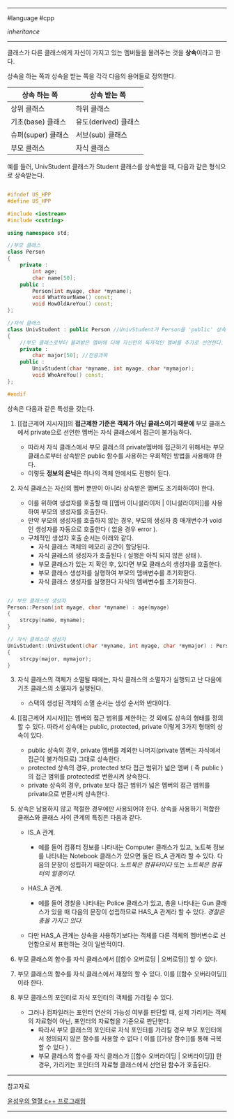 
---

#language #cpp 

*inheritance*

---

클래스가 다른 클래스에게 자신이 가지고 있는 멤버들을 물려주는 것을 **상속**이라고 한다.

상속을 하는 쪽과 상속을 받는 쪽을 각각 다음의 용어들로 정의한다.

| 상속 하는 쪽       | 상속 받는 쪽         |
| ------------------ | -------------------- |
| 상위 클래스        | 하위 클래스          |
| 기초(base) 클래스  | 유도(derived) 클래스 |
| 슈퍼(super) 클래스 | 서브(sub) 클래스     |
| 부모 클래스        | 자식 클래스          |

예를 들러, UnivStudent 클래스가 Student 클래스를 상속받을 때, 다음과 같은 형식으로 상속받는다.

```cpp

#ifndef US_HPP
#define US_HPP

#include <iostream>
#include <cstring>

using namespace std;

//부모 클래스
class Person
{
	private :
		int age;
		char name[50];
	public :
		Person(int myage, char *myname);
		void WhatYourName() const;
		void HowOldAreYou() const;
};

//자식 클래스
class UnivStudent : public Person //UnivStudent가 Person을 'public' 상속함
{
	//부모 클래스로부터 물려받은 멤버에 더해 자신만의 독자적인 멤버를 추가로 선언한다.
	private :
		char major[50]; //전공과목
	public :
		UnivStudent(char *myname, int myage, char *mymajor);
		void WhoAreYou() const;
};

#endif

```

상속은 다음과 같은 특성을 갖는다.

1. [[접근제어 지시자]]의 **접근제한 기준은 객체가 아닌 클래스이기 때문에** 부모 클래스에서 private으로 선언한 멤버는 자식 클래스에서 접근이 불가능하다.
	- 따라서 자식 클래스에서 부모 클래스의 private멤버에 접근하기 위해서는 부모 클래스로부터 상속받은 public 함수를 사용하는 우회적인 방법을 사용해야 한다.
	- 이렇듯 **정보의 은닉**은 하나의 객체 안에서도 진행이 된다.

2. 자식 클래스는 자신의 멤버 뿐만이 아니라 상속받은 멤버도 초기화하여야 한다.
	- 이를 위하여 생성자를 호출할 때 [[멤버 이니셜라이저 | 이니셜라이저]]를 사용하여 부모의 생성자를 호출한다.
	- 만약 부모의 생성자를 호출하지 않는 경우, 부모의 생성자 중 매개변수가 void인 생성자를 자동으로 호출한다 ( 없을 경우 error ).
	- 구체적인 생성자 호출 순서는 아래와 같다.
		+ 자식 클래스 객체의 메모리 공간이 할당된다.
		+ 자식 클래스의 생성자가 호출된다 ( 실행은 아직 되지 않은 상태 ).
		+ 부모 클래스가 있는 지 확인 후, 있다면 부모 클래스의 생성자를 호출한다.
		+ 부모 클래스 생성자를 실행하여 부모의 멤버변수를 초기화한다.
		+ 자식 클래스 생성자를 실행한다 자식의 멤버변수를 초기화한다.

```cpp

// 부모 클래스의 생성자
Person::Person(int myage, char *myname) : age(myage)
{
	strcpy(name, myname);
}

// 자식 클래스의 생성자
UnivStudent::UnivStudent(char *myname, int myage, char *mymajor) : Person(myage, myname) // -> 이니셜라이저를 사용하여 부모의 생성자를 호출함
{
	strcpy(major, mymajor);
}

```

3. 자식 클래스의 객체가 소멸될 때에는, 자식 클래스의 소멸자가 실행되고 난 다음에 기초 클래스의 소멸자가 실행된다.
	- 스택의 생성된 객체의 소멸 순서는 생성 순서와 반대이다.

4. [[접근제어 지시자]]는 멤버의 접근 범위를 제한하는 것 외에도 상속의 형태를 정의할 수 있다. 따라서 상속애는 public, protected, private 이렇게 3가지 형태의 상속이 있다.
	- public 상속의 경우, private 멤버를 제외한 나머지(private 멤버는 자식에서 접근이 불가하므로) 그대로 상속한다.
	- protected 상속의 경우, protected 보다 접근 범위가 넓은 멤버 ( 즉 public ) 의 접근 범위를 protected로 변환시켜 상속한다.
	- private 상속의 경우, private 보다 접근 범위가 넓은 멤버의 접근 범위를 private으로 변환시켜 상속한다.

5. 상속은 남용하지 않고 적절한 경우에만 사용되어야 한다. 상속을 사용하기 적합한 클래스와 클래스 사이 관계의 특징은 다음과 같다.
	- IS_A 관계.
		- 예를 들어 컴퓨터 정보를 나타내는 Computer 클래스가 있고, 노트북 정보를 나타내는 Notebook 클래스가 있으면 둘은 IS_A 관계라 할 수 있다. 다음의 문장이 성립하기 때문이다.
		*노트북은 컴퓨터이다*
		또는
		*노트북은 컴퓨터의 일종이다.*

	- HAS_A 관계.
		- 에를 들어 경찰을 나타내는 Police 클래스가 있고, 총을 나타내는 Gun 클래스가 있을 때 다음의 문장이 성립하므로 HAS_A 관계라 할 수 있다.
		*경찰은 총을 가지고 있다.*
	- 다만 HAS_A 관계는 상속을 사용하기보다는 객체를 다른 객체의 멤버변수로 선언함으로서 표현하는 것이 일반적이다.

6. 부모 클래스의 함수를 자식 클래스에서 [[함수 오버로딩 | 오버로딩]] 할 수 있다.
7. 부모 클래스의 함수를 자식 클래스에서 재정의 할 수 있다. 이를 [[함수 오버라이딩]]이라 한다.
8. 부모 클래스의 포인터로 자식 포인터의 객체를 가리킬 수 있다.
	- 그러나 컴파일러는 포인터 연산의 가능성 여부를 판단할 때, 실제 가리키는 객체의 자료형이 아닌, 포인터의 자료형을 기준으로 판단한다.
		- 따라서 부모 클래스의 포인터로 자식 포인터를 가리킬 경우 부모 포인터에서 정의되지 않은 함수를 사용할 수 없다 ( 이를 [[가상 함수]]를 통해 극복할 수 있다 ) .
		- 부모 클래스의 함수를 자식 클래스가 [[함수 오버라이딩 | 오버라이딩]] 한 경우, 가리키는 포인터의 자료형 클래스에서 선언된 함수가 호출된다.

---

참고자료

[윤성우의 열혈 c++ 프로그래밍](https://product.kyobobook.co.kr/detail/S000001589147)

---